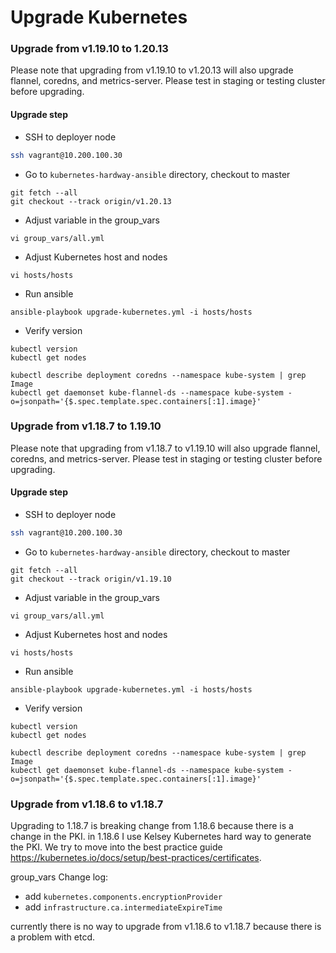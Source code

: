# Upgrade Kubernetes

### Upgrade from v1.19.10 to 1.20.13

Please note that upgrading from v1.19.10 to v1.20.13 will also upgrade flannel, coredns, and metrics-server. Please test in staging or testing cluster before upgrading.

#### Upgrade step
* SSH to deployer node
```bash
ssh vagrant@10.200.100.30
```

* Go to `kubernetes-hardway-ansible` directory, checkout to master
```
git fetch --all
git checkout --track origin/v1.20.13
```

* Adjust variable in the group_vars
```
vi group_vars/all.yml
```

* Adjust Kubernetes host and nodes
```
vi hosts/hosts
```

* Run ansible
```
ansible-playbook upgrade-kubernetes.yml -i hosts/hosts
```

* Verify version
```
kubectl version
kubectl get nodes

kubectl describe deployment coredns --namespace kube-system | grep Image
kubectl get daemonset kube-flannel-ds --namespace kube-system -o=jsonpath='{$.spec.template.spec.containers[:1].image}'
```

### Upgrade from v1.18.7 to 1.19.10

Please note that upgrading from v1.18.7 to v1.19.10 will also upgrade flannel, coredns, and metrics-server. Please test in staging or testing cluster before upgrading.

#### Upgrade step
* SSH to deployer node
```bash
ssh vagrant@10.200.100.30
```

* Go to `kubernetes-hardway-ansible` directory, checkout to master
```
git fetch --all
git checkout --track origin/v1.19.10
```

* Adjust variable in the group_vars
```
vi group_vars/all.yml
```

* Adjust Kubernetes host and nodes
```
vi hosts/hosts
```

* Run ansible
```
ansible-playbook upgrade-kubernetes.yml -i hosts/hosts
```

* Verify version
```
kubectl version
kubectl get nodes

kubectl describe deployment coredns --namespace kube-system | grep Image
kubectl get daemonset kube-flannel-ds --namespace kube-system -o=jsonpath='{$.spec.template.spec.containers[:1].image}'
```

### Upgrade from v1.18.6 to v1.18.7

Upgrading to 1.18.7 is breaking change from 1.18.6 because there is a change in the PKI. in 1.18.6 I use Kelsey Kubernetes hard way to generate the PKI. We try to move into the best practice guide https://kubernetes.io/docs/setup/best-practices/certificates.

group_vars Change log:

- add `kubernetes.components.encryptionProvider`
- add `infrastructure.ca.intermediateExpireTime`

currently there is no way to upgrade from v1.18.6 to v1.18.7 because there is a problem with etcd.
